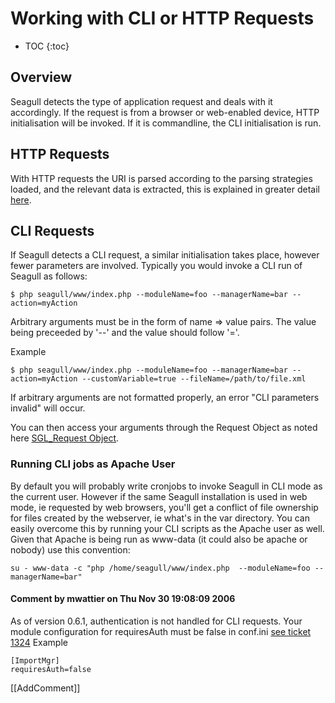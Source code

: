 <!-- Name: Howto/WorkingWithCliOrHttpRequests -->
<!-- Version: 8 -->
<!-- Last-Modified: 2007/05/21 17:45:50 -->
<!-- Author: demian -->

# Working with CLI or HTTP Requests
* TOC
{:toc}

## Overview
Seagull detects the type of application request and deals with it accordingly.  If the request is from a browser or web-enabled device, HTTP initialisation will be invoked.  If it is commandline, the CLI initialisation is run.

## HTTP Requests
With HTTP requests the URI is parsed according to the parsing strategies loaded, and the relevant data is extracted, this is explained in greater detail [here][1].

## CLI Requests
If Seagull detects a CLI request, a similar initialisation takes place, however fewer parameters are involved.  Typically you would invoke a CLI run of Seagull as follows:


	$ php seagull/www/index.php --moduleName=foo --managerName=bar --action=myAction

Arbitrary arguments must be in the form of name =\> value pairs. The 
value being preceeded by '--' and the value should follow '='.

Example 

	$ php seagull/www/index.php --moduleName=foo --managerName=bar --action=myAction --customVariable=true --fileName=/path/to/file.xml

If arbitrary arguments are not formatted properly, an error "CLI parameters invalid" will occur.

You can then access your arguments through the Request Object as noted
here [SGL\_Request Object][2].

### Running CLI jobs as Apache User
By default you will probably write cronjobs to invoke Seagull in CLI mode as the current user.  However if the same Seagull installation is used in web mode, ie requested by web browsers, you'll get a conflict of file ownership for files created by the webserver, ie what's in the var directory.  You can easily overcome this by running your CLI scripts as the Apache user as well.  Given that Apache is being run as www-data (it could also be apache or nobody) use this convention:



	su - www-data -c "php /home/seagull/www/index.php  --moduleName=foo --managerName=bar"


#### Comment by mwattier on Thu Nov 30 19:08:09 2006
As of version 0.6.1, authentication is not handled for CLI requests. Your module configuration for requiresAuth must be false in conf.ini [see ticket 1324][3]
Example

	[ImportMgr]
	requiresAuth=false

[[AddComment]]

[1]:	/wiki:Howto/WorkingWithTheRequestObject/
[2]:	/wiki:Howto/WorkingWithTheRequestObject/
[3]:	http://trac.seagullproject.org/ticket/1324